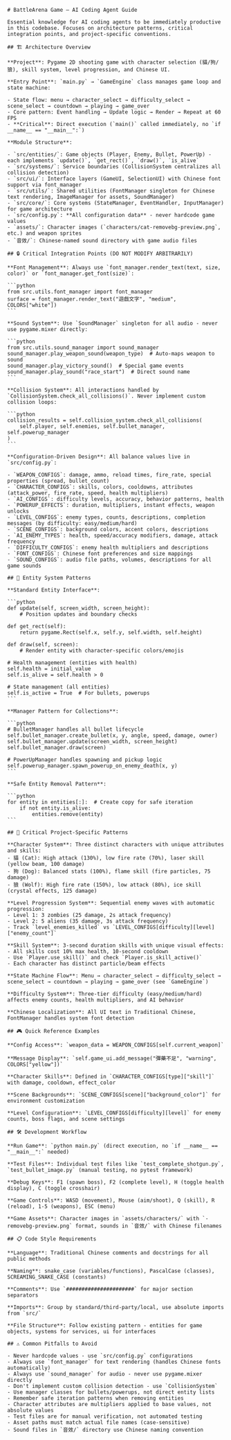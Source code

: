 ````instructions
# BattleArena Game — AI Coding Agent Guide

Essential knowledge for AI coding agents to be immediately productive in this codebase. Focuses on architecture patterns, critical integration points, and project-specific conventions.

## 🏗️ Architecture Overview

**Project**: Pygame 2D shooting game with character selection (貓/狗/狼), skill system, level progression, and Chinese UI.

**Entry Point**: `main.py` → `GameEngine` class manages game loop and state machine:

- State flow: menu → character_select → difficulty_select → scene_select → countdown → playing → game_over
- Core pattern: Event handling → Update logic → Render → Repeat at 60 FPS
- **Critical**: Direct execution (`main()` called immediately, no `if __name__ == "__main__":`)

**Module Structure**:

- `src/entities/`: Game objects (Player, Enemy, Bullet, PowerUp) - each implements `update()`, `get_rect()`, `draw()`, `is_alive`
- `src/systems/`: Service boundaries (CollisionSystem centralizes all collision detection)
- `src/ui/`: Interface layers (GameUI, SelectionUI) with Chinese font support via font_manager
- `src/utils/`: Shared utilities (FontManager singleton for Chinese text rendering, ImageManager for assets, SoundManager)
- `src/core/`: Core systems (StateManager, EventHandler, InputManager) for game architecture
- `src/config.py`: **All configuration data** - never hardcode game values
- `assets/`: Character images (`characters/cat-removebg-preview.png`, etc.) and weapon sprites
- `音效/`: Chinese-named sound directory with game audio files

## 🔒 Critical Integration Points (DO NOT MODIFY ARBITRARILY)

**Font Management**: Always use `font_manager.render_text(text, size, color)` or `font_manager.get_font(size)`:

```python
from src.utils.font_manager import font_manager
surface = font_manager.render_text("遊戲文字", "medium", COLORS["white"])
```

**Sound System**: Use `SoundManager` singleton for all audio - never use pygame.mixer directly:

```python
from src.utils.sound_manager import sound_manager
sound_manager.play_weapon_sound(weapon_type)  # Auto-maps weapon to sound
sound_manager.play_victory_sound()  # Special game events
sound_manager.play_sound("race_start")  # Direct sound name
```

**Collision System**: All interactions handled by `CollisionSystem.check_all_collisions()`. Never implement custom collision loops:

```python
collision_results = self.collision_system.check_all_collisions(
    self.player, self.enemies, self.bullet_manager, self.powerup_manager
)
```

**Configuration-Driven Design**: All balance values live in `src/config.py`:

- `WEAPON_CONFIGS`: damage, ammo, reload times, fire_rate, special properties (spread, bullet_count)
- `CHARACTER_CONFIGS`: skills, colors, cooldowns, attributes (attack_power, fire_rate, speed, health multipliers)
- `AI_CONFIGS`: difficulty levels, accuracy, behavior patterns, health
- `POWERUP_EFFECTS`: duration, multipliers, instant effects, weapon unlocks
- `LEVEL_CONFIGS`: enemy types, counts, descriptions, completion messages (by difficulty: easy/medium/hard)
- `SCENE_CONFIGS`: background colors, accent colors, descriptions
- `AI_ENEMY_TYPES`: health, speed/accuracy modifiers, damage, attack frequency
- `DIFFICULTY_CONFIGS`: enemy health multipliers and descriptions
- `FONT_CONFIGS`: Chinese font preferences and size mappings
- `SOUND_CONFIGS`: audio file paths, volumes, descriptions for all game sounds

## 🎯 Entity System Patterns

**Standard Entity Interface**:

```python
def update(self, screen_width, screen_height):
    # Position updates and boundary checks

def get_rect(self):
    return pygame.Rect(self.x, self.y, self.width, self.height)

def draw(self, screen):
    # Render entity with character-specific colors/emojis

# Health management (entities with health)
self.health = initial_value
self.is_alive = self.health > 0

# State management (all entities)
self.is_active = True  # For bullets, powerups
```

**Manager Pattern for Collections**:

```python
# BulletManager handles all bullet lifecycle
self.bullet_manager.create_bullet(x, y, angle, speed, damage, owner)
self.bullet_manager.update(screen_width, screen_height)
self.bullet_manager.draw(screen)

# PowerUpManager handles spawning and pickup logic
self.powerup_manager.spawn_powerup_on_enemy_death(x, y)
```

**Safe Entity Removal Pattern**:

```python
for entity in entities[:]:  # Create copy for safe iteration
    if not entity.is_alive:
        entities.remove(entity)
```

## 🎯 Critical Project-Specific Patterns

**Character System**: Three distinct characters with unique attributes and skills:
- 貓 (Cat): High attack (130%), low fire rate (70%), laser skill (yellow beam, 100 damage)
- 狗 (Dog): Balanced stats (100%), flame skill (fire particles, 75 damage)  
- 狼 (Wolf): High fire rate (150%), low attack (80%), ice skill (crystal effects, 125 damage)

**Level Progression System**: Sequential enemy waves with automatic progression:
- Level 1: 3 zombies (25 damage, 2s attack frequency)
- Level 2: 5 aliens (35 damage, 3s attack frequency)
- Track `level_enemies_killed` vs `LEVEL_CONFIGS[difficulty][level]["enemy_count"]`

**Skill System**: 3-second duration skills with unique visual effects:
- All skills cost 10% max health, 10-second cooldown
- Use `Player.use_skill()` and check `Player.is_skill_active()`
- Each character has distinct particle/beam effects

**State Machine Flow**: Menu → character_select → difficulty_select → scene_select → countdown → playing → game_over (see `GameEngine`)

**Difficulty System**: Three-tier difficulty (easy/medium/hard) affects enemy counts, health multipliers, and AI behavior

**Chinese Localization**: All UI text in Traditional Chinese, FontManager handles system font detection

## 🎮 Quick Reference Examples

**Config Access**: `weapon_data = WEAPON_CONFIGS[self.current_weapon]`

**Message Display**: `self.game_ui.add_message("彈藥不足", "warning", COLORS["yellow"])`

**Character Skills**: Defined in `CHARACTER_CONFIGS[type]["skill"]` with damage, cooldown, effect_color

**Scene Backgrounds**: `SCENE_CONFIGS[scene]["background_color"]` for environment customization

**Level Configuration**: `LEVEL_CONFIGS[difficulty][level]` for enemy counts, boss flags, and scene settings

## 🛠️ Development Workflow

**Run Game**: `python main.py` (direct execution, no `if __name__ == "__main__":` needed)

**Test Files**: Individual test files like `test_complete_shotgun.py`, `test_bullet_image.py` (manual testing, no pytest framework)

**Debug Keys**: F1 (spawn boss), F2 (complete level), H (toggle health display), C (toggle crosshair)

**Game Controls**: WASD (movement), Mouse (aim/shoot), Q (skill), R (reload), 1-5 (weapons), ESC (menu)

**Game Assets**: Character images in `assets/characters/` with `-removebg-preview.png` format, sounds in `音效/` with Chinese filenames

## 📋 Code Style Requirements

**Language**: Traditional Chinese comments and docstrings for all public methods

**Naming**: snake_case (variables/functions), PascalCase (classes), SCREAMING_SNAKE_CASE (constants)

**Comments**: Use `######################` for major section separators

**Imports**: Group by standard/third-party/local, use absolute imports from `src/`

**File Structure**: Follow existing pattern - entities for game objects, systems for services, ui for interfaces

## ⚠️ Common Pitfalls to Avoid

- Never hardcode values - use `src/config.py` configurations
- Always use `font_manager` for text rendering (handles Chinese fonts automatically)
- Always use `sound_manager` for audio - never use pygame.mixer directly
- Don't implement custom collision detection - use `CollisionSystem`
- Use manager classes for bullets/powerups, not direct entity lists
- Remember safe iteration patterns when removing entities
- Character attributes are multipliers applied to base values, not absolute values
- Test files are for manual verification, not automated testing
- Asset paths must match actual file names (case-sensitive)
- Sound files in `音效/` directory use Chinese naming convention

````